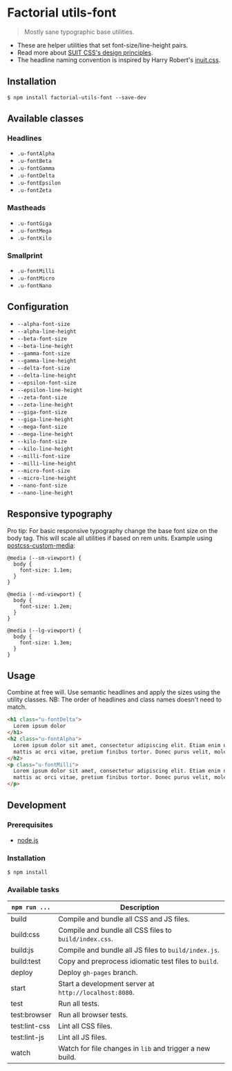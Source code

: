 # Factorial utils-font

> Mostly sane typographic base utilities.

* These are helper utilities that set font-size/line-height pairs. 
* Read more about [SUIT CSS's design principles](https://github.com/suitcss/suit/).
* The headline naming convention is inspired by Harry Robert's [inuit.css](https://github.com/inuitcss). 

## Installation 

    $ npm install factorial-utils-font --save-dev

## Available classes

### Headlines

* `.u-fontAlpha`
* `.u-fontBeta`
* `.u-fontGamma`
* `.u-fontDelta`
* `.u-fontEpsilon`
* `.u-fontZeta`

### Mastheads

* `.u-fontGiga`
* `.u-fontMega`
* `.u-fontKilo`

### Smallprint

* `.u-fontMilli`
* `.u-fontMicro`
* `.u-fontNano`

## Configuration

* `--alpha-font-size`
* `--alpha-line-height`
* `--beta-font-size`
* `--beta-line-height`
* `--gamma-font-size`
* `--gamma-line-height`
* `--delta-font-size`
* `--delta-line-height`
* `--epsilon-font-size`
* `--epsilon-line-height`
* `--zeta-font-size`
* `--zeta-line-height`
* `--giga-font-size`
* `--giga-line-height`
* `--mega-font-size`
* `--mega-line-height`
* `--kilo-font-size`
* `--kilo-line-height`
* `--milli-font-size`
* `--milli-line-height`
* `--micro-font-size`
* `--micro-line-height`
* `--nano-font-size`
* `--nano-line-height`


## Responsive typography

Pro tip: For basic responsive typography change the base font size on the body tag. This will scale all utilities if based on rem units. Example using [postcss-custom-media](https://github.com/postcss/postcss-custom-media):

    @media (--sm-viewport) {
      body {
        font-size: 1.1em;
      }
    }

    @media (--md-viewport) {
      body {
        font-size: 1.2em;
      }
    }

    @media (--lg-viewport) {
      body {
        font-size: 1.3em;
      }
    }


## Usage

Combine at free will. Use semantic headlines and apply the sizes using the utility classes. NB: The order of headlines and class names doesn't need to match. 

``` html
<h1 class="u-fontDelta">
  Lorem ipsum dolor
</h1>
<h2 class="u-fontAlpha">
  Lorem ipsum dolor sit amet, consectetur adipiscing elit. Etiam enim nibh, 
  mattis ac orci vitae, pretium finibus tortor. Donec purus velit, molestie ac ullamcorper ac, gravida at nibh.
</h2>
<p class="u-fontMilli">
  Lorem ipsum dolor sit amet, consectetur adipiscing elit. Etiam enim nibh, 
  mattis ac orci vitae, pretium finibus tortor. Donec purus velit, molestie ac ullamcorper ac, gravida at nibh.  
</p>
```

## Development

### Prerequisites

* [node.js](https://nodejs.org/en/)

### Installation

    $ npm install

### Available tasks
 
`npm run ...` | Description
---|---
build | Compile and bundle all CSS and JS files.
build:css | Compile and bundle all CSS files to `build/index.css`.
build:js | Compile and bundle all JS files to `build/index.js`.
build:test | Copy and preprocess idiomatic test files to `build`.
deploy | Deploy `gh-pages` branch.
start | Start a development server at `http://localhost:8080`.
test | Run all tests. 
test:browser | Run all browser tests.
test:lint-css | Lint all CSS files.
test:lint-js | Lint all JS files.
watch | Watch for file changes in `lib` and trigger a new build.
